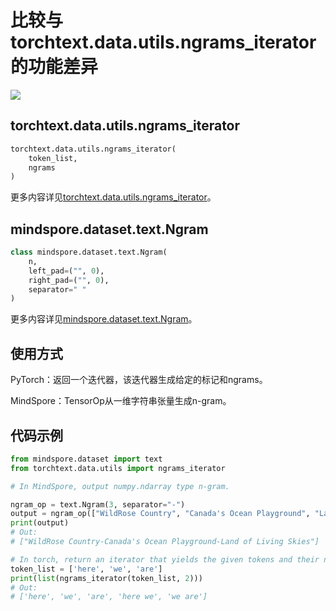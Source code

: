 # 比较与torchtext.data.utils.ngrams_iterator的功能差异

<a href="https://gitee.com/mindspore/docs/blob/r2.0.0-alpha/docs/mindspore/source_zh_cn/note/api_mapping/pytorch_diff/Ngram.md" target="_blank"><img src="https://mindspore-website.obs.cn-north-4.myhuaweicloud.com/website-images/master/resource/_static/logo_source.png"></a>

## torchtext.data.utils.ngrams_iterator

```python
torchtext.data.utils.ngrams_iterator(
    token_list,
    ngrams
)
```

更多内容详见[torchtext.data.utils.ngrams_iterator](https://pytorch.org/text/0.10.0/data_utils.html#ngrams-iterator)。

## mindspore.dataset.text.Ngram

```python
class mindspore.dataset.text.Ngram(
    n,
    left_pad=("", 0),
    right_pad=("", 0),
    separator=" "
)
```

更多内容详见[mindspore.dataset.text.Ngram](https://mindspore.cn/docs/zh-CN/r2.0.0-alpha/api_python/dataset_text/mindspore.dataset.text.Ngram.html#mindspore.dataset.text.Ngram)。

## 使用方式

PyTorch：返回一个迭代器，该迭代器生成给定的标记和ngrams。

MindSpore：TensorOp从一维字符串张量生成n-gram。

## 代码示例

```python
from mindspore.dataset import text
from torchtext.data.utils import ngrams_iterator

# In MindSpore, output numpy.ndarray type n-gram.

ngram_op = text.Ngram(3, separator="-")
output = ngram_op(["WildRose Country", "Canada's Ocean Playground", "Land of Living Skies"])
print(output)
# Out:
# ["WildRose Country-Canada's Ocean Playground-Land of Living Skies"]

# In torch, return an iterator that yields the given tokens and their ngrams.
token_list = ['here', 'we', 'are']
print(list(ngrams_iterator(token_list, 2)))
# Out:
# ['here', 'we', 'are', 'here we', 'we are']
```
